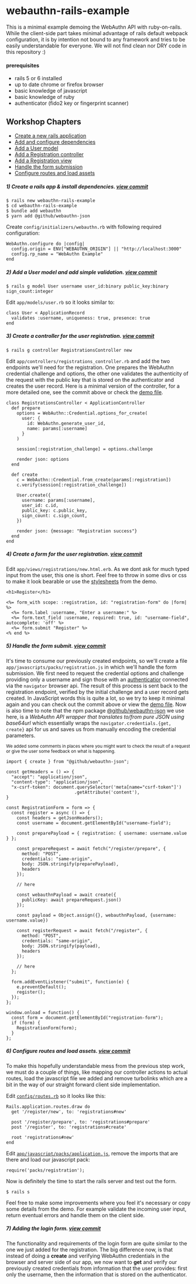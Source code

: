 # webauthn-rails-example

This is a minimal example demoing the WebAuthn API with ruby-on-rails. While the client-side part takes minimal advantage of rails default webpack configuration, it is by intention not bound to any framework and tries to be easily understandable for everyone.
We will not find clean nor DRY code in this repository :)

#### prerequisites

* rails 5 or 6 installed
* up to date chrome or firefox browser
* basic knowledge of javascript
* basic knowledge of ruby
* authenticator (fido2 key or fingerprint scanner)

## Workshop Chapters

* [Create a new rails application](#create-app)
* [Add and configure dependencies](#create-app)
* [Add a User model](#user-model)
* [Add a Registration controller](#registration-controller)
* [Add a Registration view](#registration-view)
* [Handle the form submission](#registration-submit)
* [Configure routes and load assets](#routes-and-assets)

<a name="create-app"></a>
##### 1) Create a rails app & install dependencies. [view commit](https://github.com/ucwaldo/webauthn-rails-example/commit/58631982d8108eff5297ff526a19247f20e07183)

```
$ rails new webauthn-rails-example
$ cd webauthn-rails-example
$ bundle add webauthn
$ yarn add @github/webauthn-json
```

Create `config/initializers/webauthn.rb` with following required configuration:

```
WebAuthn.configure do |config|
  config.origin = ENV["WEBAUTHN_ORIGIN"] || "http://localhost:3000"
  config.rp_name = "WebAuthn Example"
end
```

<a name="user-model"></a>
##### 2) Add a User model and add simple validation. [view commit](https://github.com/ucwaldo/webauthn-rails-example/commit/1c4f046aa8d3d806c0c6eb1e7042aff63dcfa788)

```
$ rails g model User username user_id:binary public_key:binary sign_count:integer
```

Edit `app/models/user.rb` so it looks similar to:

```
class User < ApplicationRecord
  validates :username, uniqueness: true, presence: true
end
```

<a name="registration-controller"></a>
##### 3) Create a controller for the user registration. [view commit](https://github.com/ucwaldo/webauthn-rails-example/commit/888f1755c687cc36cd7f2016e3adee1582ecf14d#diff-416195ddccbd18a6ce41d5306501765a)

```
$ rails g controller RegistrationsController new
```

Edit  `app/controllers/registrations_controller.rb` and add the two endpoints we'll need for the registration. One prepares the WebAuthn credential challenge and options, the other one validates the authenticity of the request with the public key that is stored on the authenticator and creates the user record. Here is a minimal version of the controller, for a more detailed one, see the commit above or check the [demo file](https://github.com/ucwaldo/webauthn-rails-example/blob/master/app/controllers/registrations_controller.rb).

```
class RegistrationsController < ApplicationController
  def prepare
    options = WebAuthn::Credential.options_for_create(
      user: {
        id: WebAuthn.generate_user_id,
        name: params[:username]
      }
    )

    session[:registration_challenge] = options.challenge

    render json: options
  end

  def create
    c = WebAuthn::Credential.from_create(params[:registration])
    c.verify(session[:registration_challenge])

    User.create({
      username: params[:username],
      user_id: c.id,
      public_key: c.public_key,
      sign_count: c.sign_count,
    })
    
    render json: {message: "Registration success"}
  end
end

```

<a name="registration-view"></a>
##### 4) Create a form for the user registration. [view commit](https://github.com/ucwaldo/webauthn-rails-example/commit/888f1755c687cc36cd7f2016e3adee1582ecf14d#diff-912bd5d5dfc6399d7f01f86777fae54c)

Edit  `app/views/registrations/new.html.erb`. As we dont ask for much typed input from the user, this one is short. Feel free to throw in some divs or css to make it look bearable or use the [stylesheets](https://github.com/ucwaldo/webauthn-rails-example/tree/master/app/assets/stylesheets) from the demo.

```
<h1>Register</h1>

<%= form_with scope: :registration, id: "registration-form" do |form| %>
  <%= form.label :username, "Enter a username:" %>
  <%= form.text_field :username, required: true, id: "username-field", autocomplete: 'off' %>
  <%= form.submit "Register" %>
<% end %>
```

<a name="registration-submit"></a>
##### 5) Handle the form submit. [view commit](https://github.com/ucwaldo/webauthn-rails-example/commit/888f1755c687cc36cd7f2016e3adee1582ecf14d#diff-412764e518970a051276c4f1a2355997)

It's time to consume our previously created endpoints, so we'll create a file `app/javascripts/packs/registration.js` in which we'll handle the form submission.  We first need to request the credential options and challenge providing only a username and sign those with an [authenticatior](https://www.w3.org/TR/webauthn/#authenticator) connected via the `navigator` browser api. The result of this process is sent back to the registration endpoint, verified by the initial challenge and a user record gets created. In JavaScript words this is quite a lot, so we try to keep it minimal again and you can check out the commit above or view the [demo file](https://github.com/ucwaldo/webauthn-rails-example/blob/master/app/javascript/packs/registration.js). Now is also time to note that the npm package [@github/webauthn-json](https://github.com/github/webauthn-json) we use here, is a *WebAuthn API wrapper that translates to/from pure JSON using base64url* which essentially wraps the `navigator.credentials.{get, create}` api for us and saves us from manually encoding the credential parameters.

<small>We added some comments in places where you might want to check the result of a request or give the user some feedback on what is happening.</small>

```
import { create } from "@github/webauthn-json";

const getHeaders = () => {
  "accept": "application/json",
  "content-type": "application/json",
  "x-csrf-token": document.querySelector('meta[name="csrf-token"]')
                          .getAttribute('content'),
}

const RegistrationForm = form => {
  const register = async () => {
    const headers = getJsonHeaders();
    const username = document.getElementById("username-field");

    const preparePayload = { registration: { username: username.value } };

    const prepareRequest = await fetch("/register/prepare", {
      method: "POST",
      credentials: "same-origin",
      body: JSON.stringify(preparePayload),
      headers
    });
	
    // here
	
    const webauthnPayload = await create({
      publicKey: await prepareRequest.json()
    });
    
    const payload = Object.assign({}, webauthnPayload, {username: username.value})

    const registerRequest = await fetch("/register", {
      method: "POST",
      credentials: "same-origin",
      body: JSON.stringify(payload),
      headers
    });

    // here
  };

  form.addEventListener("submit", function(e) {
    e.preventDefault();
    register();
  });
};

window.onload = function() {
  const form = document.getElementById("registration-form");
  if (form) {
    RegistrationForm(form);
  }
};
```

<a name="routes-and-assets"></a>
##### 6) Configure routes and load assets. [view commit](https://github.com/ucwaldo/webauthn-rails-example/blob/master/config/routes.rb)

To make this hopefully understandable mess from the previous step work, we must do a couple of things, like mapping our controller actions to actual routes, load the javascript file we added and remove turbolinks which are a bit in the way of our straight forward client side implementation.

Edit [`config/routes.rb`](https://github.com/ucwaldo/webauthn-rails-example/blob/master/config/routes.rb) so it looks like this:

```
Rails.application.routes.draw do
  get '/register/new', to: 'registrations#new'

  post '/register/prepare', to: 'registrations#prepare'
  post '/register', to: 'registrations#create'
  
  root 'registrations#new'
end
```

Edit [`app/javascript/packs/application.js`](https://github.com/ucwaldo/webauthn-rails-example/blob/master/app/javascript/packs/application.js), remove the imports that are there and load our javascript pack:

```
require('packs/registration');
```

Now is definitely the time to start the rails server and test out the form.

```
$ rails s
```

Feel free to make some improvements where you feel it's necessary or copy some details from the demo. For example validate the incoming user input, return eventual errors and handle them on the client side.

##### 7) Adding the login form. [view commit](https://github.com/ucwaldo/webauthn-rails-example/commit/fcab32e6feeac2f01b7a9407e850b5e2fb78f635)

The functionality and requirements of the login form are quite similar to the one we just added for the registration. The big difference now, is that instead of doing a **create** and verifying WebAuthn credentials in the browser and server side of our app, we now want to **get** and verify our previously created credentials from information that the user provides: first only the username, then the information that is stored on the authenticator.
